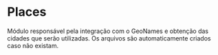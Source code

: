 # Places

Módulo responsável pela integração com o GeoNames e obtenção das cidades que serão utilizadas. Os arquivos são automaticamente criados caso não existam.
